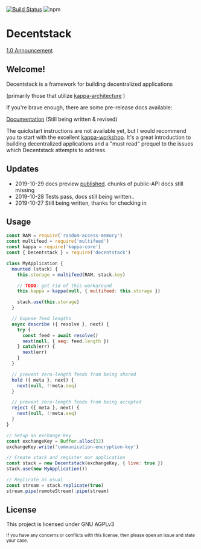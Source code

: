 [![Build Status](https://travis-ci.org/decentstack/decentstack.svg?branch=master)](https://travis-ci.org/decentstack/decentstack)
![npm](https://img.shields.io/npm/dm/decentstack)

Decentstack
=================

[1.0 Announcement](https://github.com/decentstack/decentstack/issues/2)

## Welcome!

Decentstack is a framework for building decentralized
applications

(primarily those that utilize [kappa-architecture](https://github.com/kappa-db/) )

If you're brave enough, there are some pre-release docs available:

[Documentation](https://decentstack.org) (Still being written & revised)

The quickstart instructions are not available yet, but I would recommend you to
start with the excellent [kappa-workshop](https://noffle.github.io/kappa-arch-workshop/build/01.html). It's a great introduction to building decentralized applications and a "must read" prequel to the issues which Decentstack attempts
to address.

## Updates

- 2019-10-29 docs preview [published](https://decentstack.org). chunks of public-API docs still missing
- 2019-10-28 Tests pass, docs still being written..
- 2019-10-27 Still being written, thanks for checking in


## Usage

```js
const RAM = require('random-access-memory')
const multifeed = require('multifeed')
const kappa = require('kappa-core')
const { Decentstack } = require('decentstack')

class MyApplication {
  mounted (stack) {
    this.storage = multifeed(RAM, stack.key)

    // TODO: get rid of this workaround
    this.kappa = kappa(null, { multifeed: this.storage })

    stack.use(this.storage)
  }

  // Expose feed lengths
  async describe ({ resolve }, next) {
    try {
      const feed = await resolve()
      next(null, { seq: feed.length })
    } catch(err) {
      next(err)
    }
  }

  // prevent zero-length feeds from being shared
  hold ({ meta }, next) {
    next(null, !!meta.seq)
  }

  // prevent zero-length feeds from being accepted
  reject ({ meta }, next) {
    next(null, !!meta.seq)
  }
}

// Setup an exchange-key
const exchangeKey = Buffer.alloc(32)
exchangeKey.write('communication-encryption-key')

// Create stack and register our application
const stack = new Decentstack(exchangeKey, { live: true })
stack.use(new MyApplication())

// Replicate as usual
const stream = stack.replicate(true)
stream.pipe(remoteStream).pipe(stream)

```

## License

This project is licensed under GNU AGPLv3

<sup>If you have any concerns or conflicts with this license, then please open an issue and
state your case.</sup>
